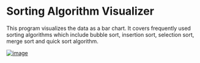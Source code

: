 # Sorting Algorithm Visualizer
 <p>This program visualizes the data as a bar chart. It covers frequently used sorting algorithms which include bubble sort, insertion sort, selection sort, merge sort and quick sort algorithm.<p>
 <a href ="https://github.com/JayedRafiProjects/sorting_algorithm_visualizer"><img src="https://github.com/JayedRafiProjects/sorting_algorithm_visualizer/blob/main/image.png" alt="image"></a>
